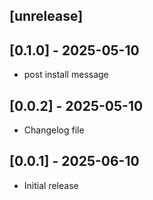 ## [unrelease]
## [0.1.0] - 2025-05-10
* post install message

## [0.0.2] - 2025-05-10
* Changelog file

## [0.0.1] - 2025-06-10
* Initial release